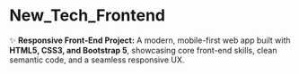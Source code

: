 # New_Tech_Frontend
✨ **Responsive Front-End Project:** A modern, mobile-first web app built with **HTML5, CSS3, and Bootstrap 5**, showcasing core front-end skills, clean semantic code, and a seamless responsive UX.

